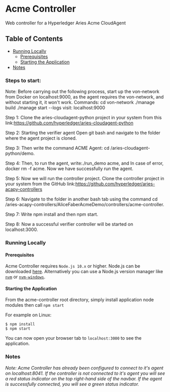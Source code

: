 # Acme Controller
Web controller for a Hyperledger Aries Acme CloudAgent

## Table of Contents

- [Running Locally](#running-locally)
    - [Prerequisites](#prerequisites)
    - [Starting the Application](#starting-the-application)
- [Notes](#notes)

### Steps to start:
Note: Before carrying out the following process, start up the von-network from Docker on localhost:9000, as the agent requires the von-network, and without starting it, it won't work.
Commands:
cd von-network
./manage build
./manage start --logs
visit: localhost:9000

Step 1: Clone the aries-cloudagent-python project in your system from this link:https://github.com/hyperledger/aries-cloudagent-python

Step 2: Starting the verifier agent Open git bash and navigate to the folder where the agent project is cloned.

Step 3: Then write the command ACME Agent: cd /aries-cloudagent-python/demo.

Step 4: Then, to run the agent, write:./run_demo acme, and In case of error, docker rm -f acme. Now we have successfully run the agent.

Step 5: Now we will run the controller project. Clone the controller project in your system from the GitHub link:https://github.com/hyperledger/aries-acapy-controllers

Step 6: Navigate to the folder in another bash tab using the command cd /aries-acapy-controllers/AliceFaberAcmeDemo/controllers/acme-controller.

Step 7: Write npm install and then npm start.

Step 8: Now a successful verifier controller will be started on localhost:3000.

### Running Locally

#### Prerequisites

Acme Controller requires `Node.js 10.x` or higher. Node.js can be downloaded [here](https://nodejs.org/en/download/). Alternatively you can use a Node.js version manager like [`nvm`](https://github.com/nvm-sh/nvm) or [`nvm-windows`](https://github.com/coreybutler/nvm-windows).

#### Starting the Application

From the acme-controller root directory, simply install application node modules then call `npm start`

For example on Linux:

```
$ npm install
$ npm start
```

You can now open your browser tab to `localhost:3000` to see the application.

### Notes

_Note: Acme Controller has already been configured to connect to it's agent on localhost:8041. If the controller is not connected to it's agent you will see a red status indicator on the top right-hand side of the navbar. If the agent is successfully connected, you will see a green status indicator._
